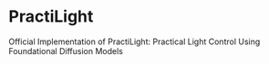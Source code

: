 # PractiLight
Official Implementation of PractiLight: Practical Light Control Using Foundational Diffusion Models

